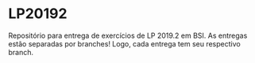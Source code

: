 # LP20192
Repositório para entrega de exercícios de LP 2019.2 em BSI.
As entregas estão separadas por branches! Logo, cada entrega tem seu respectivo branch.
